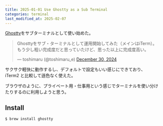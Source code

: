 ```yaml
---
title: 2025-01-01 Use Ghostty as a Sub Terminal
categories: terminal
last_modified_at: 2025-02-07
---
```


[Ghostty](https://ghostty.org/)をサブターミナルとして使い始めた。

<blockquote class="twitter-tweet"><p lang="ja" dir="ltr">Ghosttyをサブ・ターミナルとして運用開始してみた（メインはiTerm）。もう少し粗い完成度だと思っていたけど、思った以上に完成度高い。</p>&mdash; toshimaru (@toshimaru_e) <a href="https://twitter.com/toshimaru_e/status/1873670509252243526?ref_src=twsrc%5Etfw">December 30, 2024</a></blockquote> <script async src="https://platform.twitter.com/widgets.js" charset="utf-8"></script>

サクサク軽快に動作するし、デフォルトで設定もいい感じにできており、iTerm2 と比較して遜色なく使えた。

ブラウザのように、プライベート用・仕事用という感じでターミナルを使い分けたりするのに利用しようと思う。

## Install

```console
$ brew install ghostty
```
